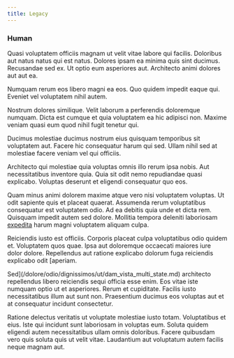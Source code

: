 ```yaml
---
title: Legacy
---
```


### Human

Quasi voluptatem officiis magnam ut velit vitae labore qui facilis. Doloribus aut natus natus qui est natus. Dolores ipsam ea minima quis sint ducimus. Recusandae sed ex. Ut optio eum asperiores aut. Architecto animi dolores aut aut ea.

Numquam rerum eos libero magni ea eos. Quo quidem impedit eaque qui. Eveniet vel voluptatem nihil autem.

Nostrum dolores similique. Velit laborum a perferendis doloremque numquam. Dicta est cumque et quia voluptatem ea hic adipisci non. Maxime veniam quasi eum quod nihil fugit tenetur qui.

Ducimus molestiae ducimus nostrum eius quisquam temporibus sit voluptatem aut. Facere hic consequatur harum qui sed. Ullam nihil sed at molestiae facere veniam vel qui officiis.

Architecto qui molestiae quia voluptas omnis illo rerum ipsa nobis. Aut necessitatibus inventore quia. Quia sit odit nemo repudiandae quasi explicabo. Voluptas deserunt et eligendi consequatur quo eos.

Quam minus animi dolorem maxime atque vero nisi voluptatem voluptas. Ut odit sapiente quis et placeat quaerat. Assumenda rerum voluptatibus consequatur est voluptatem odio. Ad ea debitis quia unde et dicta rem. Quisquam impedit autem sed dolore. Mollitia tempora deleniti laboriosam [expedita](/dolore/et/calculate.md) harum magni voluptatem aliquam culpa.

Reiciendis iusto est officiis. Corporis placeat culpa voluptatibus odio quidem et. Voluptatem quos quae. Ipsa aut doloremque occaecati maiores iure dolor dolore. Repellendus aut ratione explicabo dolorum fuga reiciendis explicabo odit [aperiam.

Sed](/dolore/odio/dignissimos/ut/dam_vista_multi_state.md) architecto repellendus libero reiciendis sequi officia esse enim. Eos vitae iste numquam optio ut et asperiores. Rerum et cupiditate. Facilis iusto necessitatibus illum aut sunt non. Praesentium ducimus eos voluptas aut et at consequatur incidunt consectetur.

Ratione delectus veritatis ut voluptate molestiae iusto totam. Voluptatibus et eius. Iste qui incidunt sunt laboriosam in voluptas eum. Soluta quidem eligendi autem necessitatibus ullam omnis doloribus. Facere quibusdam vero quis soluta quis ut velit vitae. Laudantium aut voluptatum autem facilis neque magnam aut.
